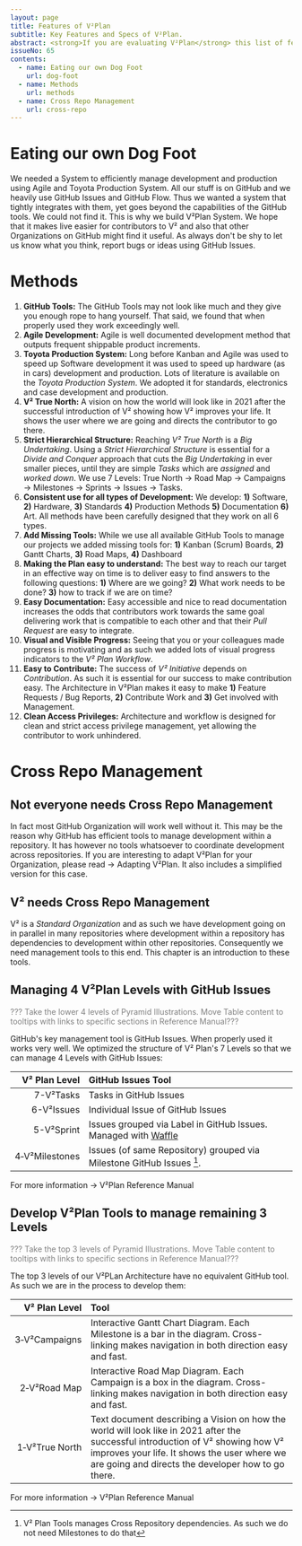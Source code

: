 ```yaml
---
layout: page
title: Features of V²Plan
subtitle: Key Features and Specs of V²Plan.
abstract: <strong>If you are evaluating V²Plan</strong> this list of features shall quickly show you what V²Plan can and can not do. <strong>While developing V²Plan</strong> this is one of our guides what to develop. The availability of Features is listed → V²Plan Development. User Stories are in → V²Agile Workflow on GitHub and → V²Sprint Workflow on GitHub.
issueNo: 65
contents: 
  - name: Eating our own Dog Foot
    url: dog-foot
  - name: Methods
    url: methods
  - name: Cross Repo Management
    url: cross-repo
---
```


# Eating our own Dog Foot <a name="dog-foot"></a>
We needed a System to efficiently manage development and production using Agile and Toyota Production System. All our stuff is on GitHub and we heavily use GitHub Issues and GitHub Flow. Thus we wanted a system that tightly integrates with them, yet goes beyond the capabilities of the GitHub tools. We could not find it. This is why we build V²Plan System. We hope that it makes live easier for contributors to V² and also that other Organizations on GitHub might find it useful. As always don't be shy to let us know what you think, report bugs or ideas using GitHub Issues.


# Methods <a name="methods"></a>

1. **GitHub Tools:** The GitHub Tools may not look like much and they give you enough rope to hang yourself. That said, we found that when properly used they work exceedingly well.
2. **Agile Development:** Agile is well documented development method that outputs frequent shippable product increments. 
3. **Toyota Production System:** Long before Kanban and Agile was used to speed up Software development it was used to speed up hardware (as in cars) development and production. Lots of literature is available on the *Toyota Production System*. We adopted it for standards, electronics and case development and production.
4. **V² True North:** A vision on how the world will look like in 2021 after the successful introduction of V² showing how V² improves your life. It shows the user where we are going and directs the contributor to go there.
5. **Strict Hierarchical Structure:** Reaching *V² True North* is a *Big Undertaking*. Using a *Strict Hierarchical Structure* is essential for a *Divide and Conquer* approach that cuts the *Big Undertaking* in ever smaller pieces, until they are simple *Tasks* which are *assigned* and *worked down*.  We use 7 Levels: True North → Road Map → Campaigns → Milestones → Sprints → Issues → Tasks.
6. **Consistent use for all types of Development:** We develop: **1)** Software, **2)** Hardware, **3)** Standards **4)** Production Methods **5)** Documentation **6)** Art. All methods have been carefully designed that they work on all 6 types.
7. **Add Missing Tools:** While we use all available GitHub Tools to manage our projects we added missing tools for:  **1)** Kanban (Scrum) Boards, **2)** Gantt Charts, **3)** Road Maps, **4)** Dashboard
8. **Making the Plan easy to understand:** The best way to reach our target in an effective way on time is to deliver easy to find answers to the following questions: **1)** Where are we going? **2)** What work needs to be done? **3)** how to track if we are on time? 
9. **Easy Documentation:** Easy accessible and nice to read documentation increases the odds that contributors work towards the same goal delivering work that is compatible to each other and that their *Pull Request* are easy to integrate.
10. **Visual and Visible Progress:** Seeing that you or your colleagues made progress is motivating and as such we added lots of visual progress indicators to the *V² Plan Workflow*.
11. **Easy to Contribute:** The success of *V² Initiative* depends on *Contribution*. As such it is essential for our success to make contribution easy. The Architecture in V²Plan makes it easy to make **1)** Feature Requests / Bug Reports, **2)** Contribute Work and **3)** Get involved  with Management.
12. **Clean Access Privileges:** Architecture and workflow is designed for clean and strict access privilege management, yet allowing the contributor to work unhindered.



# Cross Repo Management <a name="cross-repo"></a>

## Not everyone needs Cross Repo Management

In fact most GitHub Organization will work well without it. This may be the reason why 
GitHub has efficient tools to manage development within a repository. It has however no tools whatsoever to coordinate development across repositories. If you are interesting to adapt V²Plan for your Organization, please read → Adapting V²Plan. It also includes a simplified version for this case.

## V² needs Cross Repo Management
V² is a *Standard Organization* and as such we have development going on in parallel in many repositories where development within a repository has dependencies to development within other repositories. Consequently we need management tools to this end. This chapter is an introduction to these tools.

## Managing 4 V²Plan Levels with GitHub Issues
<font color="grey">??? Take the lower 4 levels of Pyramid Illustrations. Move Table content to tooltips with links to specific sections in Reference Manual???</font>

GitHub's key management tool is GitHub Issues. When properly used it works very well. We optimized the structure of V² Plan's 7 Levels so that we can manage 4 Levels with GitHub Issues:

| V² Plan Level | GitHub Issues Tool |
|--------------:|:-------------------|
| 7-V²Tasks | Tasks in GitHub Issues |
| 6-V²Issues | Individual Issue of GitHub Issues |
| 5-V²Sprint | Issues grouped via Label in GitHub Issues. Managed with [Waffle](https://waffle.io/)|
| 4&#8209;V²Milestones | Issues (of same Repository) grouped via Milestone GitHub Issues [^1]. |

[^1]: V² Plan Tools manages Cross Repository dependencies. As such we do not need Milestones to do that

For more information → V²Plan Reference Manual

## Develop V²Plan Tools to manage remaining 3 Levels
<font color="grey">??? Take the top 3 levels of Pyramid Illustrations. Move Table content to tooltips with links to specific sections in Reference Manual???</font>

The top 3 levels of our V²PLan Architecture have no equivalent GitHub tool. As such we are in the process to develop them:

| V² Plan Level | Tool |
|--------------:|:-------------------|
| 3&#8209;V²Campaigns | Interactive Gantt Chart Diagram. Each Milestone is a bar in the diagram. Cross-linking makes navigation in both direction easy and fast. |
| 2&#8209;V²Road Map | Interactive Road Map Diagram. Each Campaign is a box in the diagram. Cross-linking makes navigation in both direction easy and fast. |
| 1&#8209;V²True North | Text document describing a Vision on how the world will look like in 2021 after the successful introduction of V² showing how V² improves your life. It shows the user where we are going and directs the developer how to go there. |

For more information → V²Plan Reference Manual
